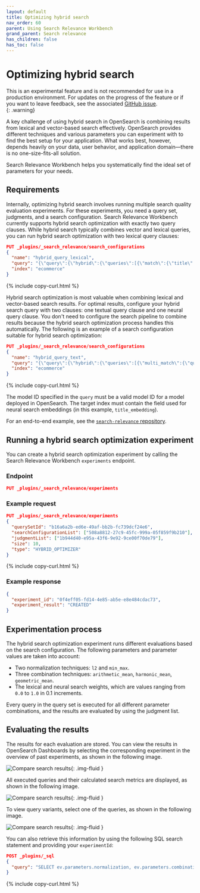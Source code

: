 ```yaml
---
layout: default
title: Optimizing hybrid search
nav_order: 60
parent: Using Search Relevance Workbench
grand_parent: Search relevance
has_children: false
has_toc: false
---
```


# Optimizing hybrid search

This is an experimental feature and is not recommended for use in a production environment. For updates on the progress of the feature or if you want to leave feedback, see the associated [GitHub issue](https://github.com/opensearch-project/OpenSearch/issues/17735).    
{: .warning}

A key challenge of using hybrid search in OpenSearch is combining results from lexical and vector-based search effectively. OpenSearch provides different techniques and various parameters you can experiment with to find the best setup for your application. What works best, however, depends heavily on your data, user behavior, and application domain—there is no one-size-fits-all solution.

Search Relevance Workbench helps you systematically find the ideal set of parameters for your needs.

## Requirements

Internally, optimizing hybrid search involves running multiple search quality evaluation experiments. For these experiments, you need a query set, judgments, and a search configuration.
Search Relevance Workbench currently supports hybrid search optimization with exactly two query clauses. While hybrid search typically combines vector and lexical queries, you can run hybrid search optimization with two lexical query clauses:

```json
PUT _plugins/_search_relevance/search_configurations
{
  "name": "hybrid_query_lexical",
  "query": "{\"query\":{\"hybrid\":{\"queries\":[{\"match\":{\"title\":\"%SearchText%\"}},{\"match\":{\"category\":\"%SearchText%\"}}]}}}",
  "index": "ecommerce"
}
```
{% include copy-curl.html %}

Hybrid search optimization is most valuable when combining lexical and vector-based search results. For optimal results, configure your hybrid search query with two clauses: one textual query clause and one neural query clause. You don't need to configure the search pipeline to combine results because the hybrid search optimization process handles this automatically. The following is an example of a search configuration suitable for hybrid search optimization:

```json
PUT _plugins/_search_relevance/search_configurations
{
  "name": "hybrid_query_text",
  "query": "{\"query\":{\"hybrid\":{\"queries\":[{\"multi_match\":{\"query\":\"%SearchText%\",\"fields\":[\"id\",\"title\",\"category\",\"bullets\",\"description\",\"attrs.Brand\\\",\"attrs.Color\"]}},{\"neural\":{\"title_embedding\":{\"query_text\":\"%SearchText%\",\"k\":100,\"model_id\":\"lRFFb5cBHkapxdNcFFkP\"}}}]}},\"size\":10}",
  "index": "ecommerce"
}
```
{% include copy-curl.html %}

The model ID specified in the `query` must be a valid model ID for a model deployed in OpenSearch. The target index must contain the field used for neural search embeddings (in this example, `title_embedding`).

For an end-to-end example, see the [`search-relevance` repository](https://github.com/opensearch-project/search-relevance).

## Running a hybrid search optimization experiment

You can create a hybrid search optimization experiment by calling the Search Relevance Workbench `experiments` endpoint.

### Endpoint

```json
PUT _plugins/_search_relevance/experiments
```

### Example request

```json
PUT _plugins/_search_relevance/experiments
{
  "querySetId": "b16a6a2b-ed6e-49af-bb2b-fc739dcf24e6",
  "searchConfigurationList": ["508a8812-27c9-45fc-999a-05f859f9b210"],
  "judgmentList": ["1b944d40-e95a-43f6-9e92-9ce00f70de79"],
  "size": 10,
  "type": "HYBRID_OPTIMIZER"
}
```
{% include copy-curl.html %}

### Example response

```json
{
  "experiment_id": "0f4eff05-fd14-4e85-ab5e-e8e484cdac73",
  "experiment_result": "CREATED"
}
```

## Experimentation process

The hybrid search optimization experiment runs different evaluations based on the search configuration. The following parameters and parameter values are taken into account:

* Two normalization techniques: `l2` and `min_max`.
* Three combination techniques: `arithmetic_mean`, `harmonic_mean`, `geometric_mean`.
* The lexical and neural search weights, which are values ranging from `0.0` to `1.0` in 0.1 increments.

Every query in the query set is executed for all different parameter combinations, and the results are evaluated by using the judgment list.

## Evaluating the results

The results for each evaluation are stored. You can view the results in OpenSearch Dashboards by selecting the corresponding experiment in the overview of past experiments, as shown in the following image.

<img src="{{site.url}}{{site.baseurl}}/images/search-relevance-workbench/experiment_overview_hybrid_search_optimization.png" alt="Compare search results"/>{: .img-fluid }

All executed queries and their calculated search metrics are displayed, as shown in the following image.

<img src="{{site.url}}{{site.baseurl}}/images/search-relevance-workbench/hybrid_search_optimization_query_overview.png" alt="Compare search results"/>{: .img-fluid }

To view query variants, select one of the queries, as shown in the following image.

<img src="{{site.url}}{{site.baseurl}}/images/search-relevance-workbench/hybrid_search_optimization_variant_parameters.png" alt="Compare search results"/>{: .img-fluid }

You can also retrieve this information by using the following SQL search statement and providing your `experimentId`:

```json
POST _plugins/_sql
{
  "query": "SELECT ev.parameters.normalization, ev.parameters.combination, ev.parameters.weights, ev.results.evaluationResultId, ev.experimentId, er.id, er.metrics, er.searchText FROM search-relevance-experiment-variant ev JOIN search-relevance-evaluation-result er ON ev.results.evaluationResultId = er.id WHERE ev.experimentId = '814e2378-901c-4273-9873-9b758a33089d'"
}
```
{% include copy-curl.html %}
